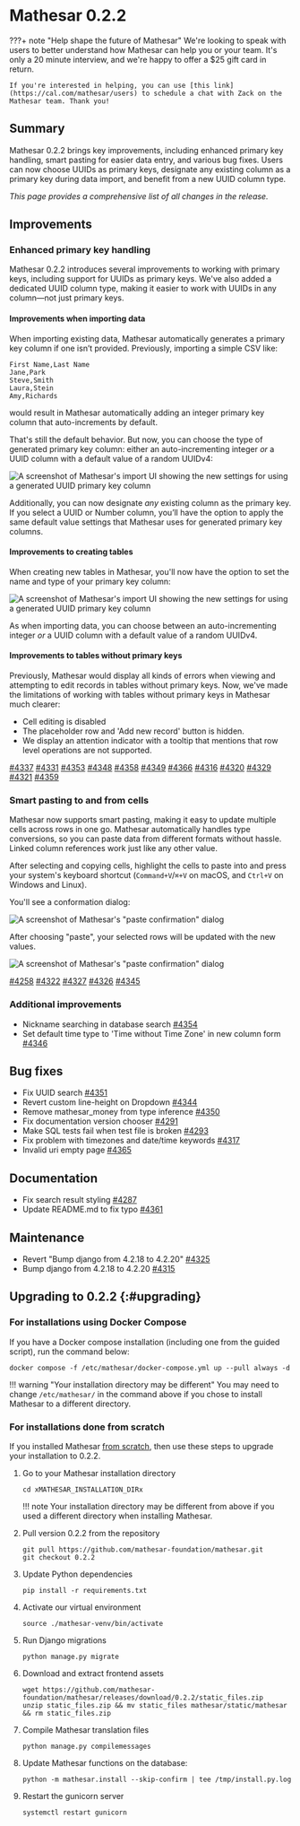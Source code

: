 # Mathesar 0.2.2

???+ note "Help shape the future of Mathesar"
    We're looking to speak with users to better understand how Mathesar can help you or your team. It's only a 20 minute interview, and we're happy to offer a $25 gift card in return.

    If you're interested in helping, you can use [this link](https://cal.com/mathesar/users) to schedule a chat with Zack on the Mathesar team. Thank you!

## Summary

Mathesar 0.2.2 brings key improvements, including enhanced primary key handling, smart pasting for easier data entry, and various bug fixes. Users can now choose UUIDs as primary keys, designate any existing column as a primary key during data import, and benefit from a new UUID column type.

_This page provides a comprehensive list of all changes in the release._

## Improvements

### Enhanced primary key handling

Mathesar 0.2.2 introduces several improvements to working with primary keys, including support for UUIDs as primary keys. We've also added a dedicated UUID column type, making it easier to work with UUIDs in any column—not just primary keys.

#### Improvements when importing data

When importing existing data, Mathesar automatically generates a primary key column if one isn’t provided. Previously, importing a simple CSV like:

```csv
First Name,Last Name
Jane,Park
Steve,Smith
Laura,Stein
Amy,Richards
```

would result in Mathesar automatically adding an integer primary key column that auto-increments by default.

That's still the default behavior. But now, you can choose the type of generated primary key column: either an auto-incrementing integer _or_ a UUID column with a default value of a random UUIDv4:

![A screenshot of Mathesar's import UI showing the new settings for using a generated UUID primary key column](../assets/releases/0.2.2/import-uuid-col.png)

Additionally, you can now designate _any_ existing column as the primary key. If you select a UUID or Number column, you’ll have the option to apply the same default value settings that Mathesar uses for generated primary key columns.

#### Improvements to creating tables

When creating new tables in Mathesar, you'll now have the option to set the name and type of your primary key column:

![A screenshot of Mathesar's import UI showing the new settings for using a generated UUID primary key column](../assets/releases/0.2.2/table-create.png)

As when importing data, you can choose between an auto-incrementing integer _or_ a UUID column with a default value of a random UUIDv4.

#### Improvements to tables without primary keys

Previously, Mathesar would display all kinds of errors when viewing and attempting to edit records in tables without primary keys. Now, we've made the limitations of working with tables without primary keys in Mathesar much clearer:

- Cell editing is disabled
- The placeholder row and 'Add new record' button is hidden.
- We display an attention indicator with a tooltip that mentions that row level operations are not supported.

[#4337](https://github.com/mathesar-foundation/mathesar/pull/4337 "Refactor records store to improve readability") [#4331](https://github.com/mathesar-foundation/mathesar/pull/4331 "Backend functions to modify table primary keys") [#4353](https://github.com/mathesar-foundation/mathesar/pull/4353 "Implement PK config for CSV imports") [#4348](https://github.com/mathesar-foundation/mathesar/pull/4348 "Allow editing PK cell when inserting rows, when PK column does not have a dynamic default set") [#4358](https://github.com/mathesar-foundation/mathesar/pull/4358 "Fix no-header import bug") [#4349](https://github.com/mathesar-foundation/mathesar/pull/4349 "Improve experience for tables without primary keys") [#4366](https://github.com/mathesar-foundation/mathesar/pull/4366 "Make identity setting declarative in `data_modeling.set_primary_key_column`") [#4316](https://github.com/mathesar-foundation/mathesar/pull/4316 "Simplify CSV wrangling logic when importing data") [#4320](https://github.com/mathesar-foundation/mathesar/pull/4320 "Implement UUID type on front end") [#4329](https://github.com/mathesar-foundation/mathesar/pull/4329 "support uuid casts and inference") [#4321](https://github.com/mathesar-foundation/mathesar/pull/4321 "Skip PK column in records.patch from record page") [#4359](https://github.com/mathesar-foundation/mathesar/pull/4359 "Make recovery easier during failed import, show proper errors during header change failure")


### Smart pasting to and from cells

Mathesar now supports smart pasting, making it easy to update multiple cells across rows in one go. Mathesar automatically handles type conversions, so you can paste data from different formats without hassle. Linked column references work just like any other value.

After selecting and copying cells, highlight the cells to paste into and press your system's keyboard shortcut (`Command+V`/`⌘+V` on macOS, and `Ctrl+V` on Windows and Linux).

You'll see a conformation dialog:

![A screenshot of Mathesar's "paste confirmation" dialog](../assets/releases/0.2.2/pasting-4.png)

After choosing "paste", your selected rows will be updated with the new values.

![A screenshot of Mathesar's "paste confirmation" dialog](../assets/releases/0.2.2/pasting-5.png)

[#4258](https://github.com/mathesar-foundation/mathesar/pull/4258 "Support pasting data into cells from system clipboard") [#4322](https://github.com/mathesar-foundation/mathesar/pull/4322 "Allow pasting empty strings in NOT NULL columns") [#4327](https://github.com/mathesar-foundation/mathesar/pull/4327 "Add PK control to New Table form") [#4326](https://github.com/mathesar-foundation/mathesar/pull/4326 "Define pkey during table.add")
[#4345](https://github.com/mathesar-foundation/mathesar/pull/4345 "Fix bug when pasting into cell  n edit mode")


### Additional improvements

- Nickname searching in database search [#4354](https://github.com/mathesar-foundation/mathesar/pull/4354 "Adding nickname searching in database search")
- Set default time type to 'Time without Time Zone' in new column form [#4346](https://github.com/mathesar-foundation/mathesar/pull/4346 "Set default time type to 'Time without Time Zone' in new column form")

## Bug fixes

- Fix UUID search [#4351](https://github.com/mathesar-foundation/mathesar/pull/4351 "Fix UUID search")
- Revert custom line-height on Dropdown [#4344](https://github.com/mathesar-foundation/mathesar/pull/4344 "Revert custom line-height on Dropdown")
- Remove mathesar_money from type inference [#4350](https://github.com/mathesar-foundation/mathesar/pull/4350 "Remove mathesar_money from type inference")
- Fix documentation version chooser [#4291](https://github.com/mathesar-foundation/mathesar/pull/4291 "Fix documentation version chooser")
- Make SQL tests fail when test file is broken [#4293](https://github.com/mathesar-foundation/mathesar/pull/4293 "Make SQL tests fail when test file is broken")
- Fix problem with timezones and date/time keywords [#4317](https://github.com/mathesar-foundation/mathesar/pull/4317 "Fix problem with timezones and date/time keywords")
- Invalid uri empty page [#4365](https://github.com/mathesar-foundation/mathesar/pull/4365 "4187 invalid uri empty page")

## Documentation

- Fix search result styling [#4287](https://github.com/mathesar-foundation/mathesar/pull/4287 "Fix search result styling")
- Update README.md to fix typo [#4361](https://github.com/mathesar-foundation/mathesar/pull/4361 "Update README.md to fix typo")

## Maintenance

- Revert "Bump django from 4.2.18 to 4.2.20" [#4325](https://github.com/mathesar-foundation/mathesar/pull/4325 "Revert Bump django from 4.2.18 to 4.2.20")
- Bump django from 4.2.18 to 4.2.20 [#4315](https://github.com/mathesar-foundation/mathesar/pull/4315 "Bump django from 4.2.18 to 4.2.20")


## Upgrading to 0.2.2  {:#upgrading}

### For installations using Docker Compose

If you have a Docker compose installation (including one from the guided script), run the command below:

```
docker compose -f /etc/mathesar/docker-compose.yml up --pull always -d
```

!!! warning "Your installation directory may be different"
    You may need to change `/etc/mathesar/` in the command above if you chose to install Mathesar to a different directory.

### For installations done from scratch

If you installed Mathesar [from scratch](../administration/install-from-scratch.md), then use these steps to upgrade your installation to 0.2.2.

1. Go to your Mathesar installation directory

    ```
    cd xMATHESAR_INSTALLATION_DIRx
    ```

    !!! note
        Your installation directory may be different from above if you used a different directory when installing Mathesar.

1. Pull version 0.2.2 from the repository

    ```
    git pull https://github.com/mathesar-foundation/mathesar.git
    git checkout 0.2.2
    ```

1. Update Python dependencies

    ```
    pip install -r requirements.txt
    ```

1. Activate our virtual environment

    ```
    source ./mathesar-venv/bin/activate
    ```

2. Run Django migrations

    ```
    python manage.py migrate
    ```

3. Download and extract frontend assets

    ```
    wget https://github.com/mathesar-foundation/mathesar/releases/download/0.2.2/static_files.zip
    unzip static_files.zip && mv static_files mathesar/static/mathesar && rm static_files.zip
    ```

4. Compile Mathesar translation files

    ```
    python manage.py compilemessages
    ```

5. Update Mathesar functions on the database:

    ```
    python -m mathesar.install --skip-confirm | tee /tmp/install.py.log
    ```

6. Restart the gunicorn server

    ```
    systemctl restart gunicorn
    ```
